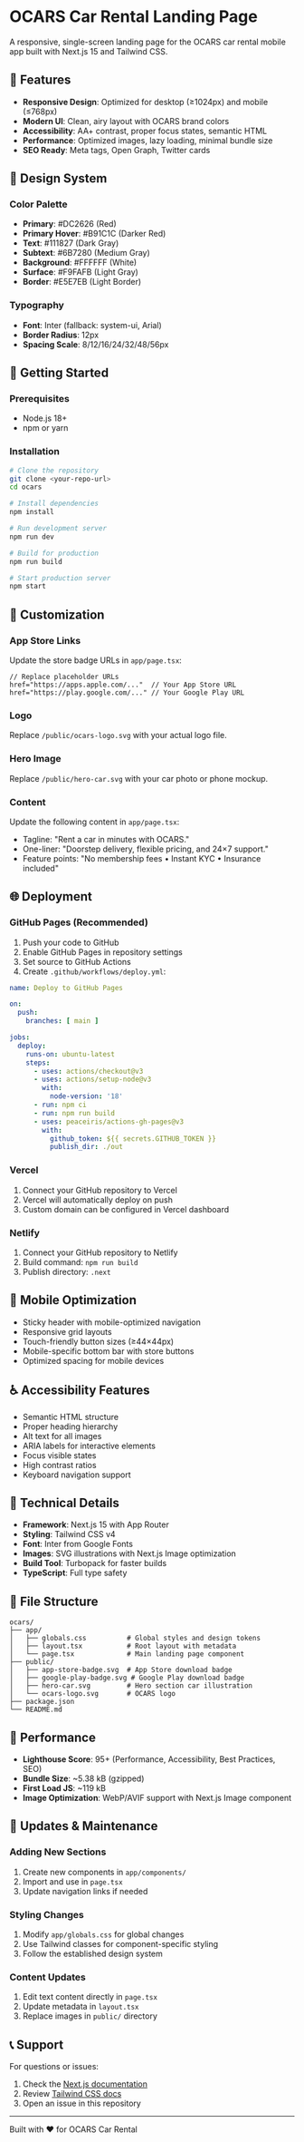 # OCARS Car Rental Landing Page

A responsive, single-screen landing page for the OCARS car rental mobile app built with Next.js 15 and Tailwind CSS.

## 🚗 Features

- **Responsive Design**: Optimized for desktop (≥1024px) and mobile (≤768px)
- **Modern UI**: Clean, airy layout with OCARS brand colors
- **Accessibility**: AA+ contrast, proper focus states, semantic HTML
- **Performance**: Optimized images, lazy loading, minimal bundle size
- **SEO Ready**: Meta tags, Open Graph, Twitter cards

## 🎨 Design System

### Color Palette
- **Primary**: #DC2626 (Red)
- **Primary Hover**: #B91C1C (Darker Red)
- **Text**: #111827 (Dark Gray)
- **Subtext**: #6B7280 (Medium Gray)
- **Background**: #FFFFFF (White)
- **Surface**: #F9FAFB (Light Gray)
- **Border**: #E5E7EB (Light Border)

### Typography
- **Font**: Inter (fallback: system-ui, Arial)
- **Border Radius**: 12px
- **Spacing Scale**: 8/12/16/24/32/48/56px

## 🚀 Getting Started

### Prerequisites
- Node.js 18+ 
- npm or yarn

### Installation
```bash
# Clone the repository
git clone <your-repo-url>
cd ocars

# Install dependencies
npm install

# Run development server
npm run dev

# Build for production
npm run build

# Start production server
npm start
```

## 📱 Customization

### App Store Links
Update the store badge URLs in `app/page.tsx`:
```tsx
// Replace placeholder URLs
href="https://apps.apple.com/..."  // Your App Store URL
href="https://play.google.com/..." // Your Google Play URL
```

### Logo
Replace `/public/ocars-logo.svg` with your actual logo file.

### Hero Image
Replace `/public/hero-car.svg` with your car photo or phone mockup.

### Content
Update the following content in `app/page.tsx`:
- Tagline: "Rent a car in minutes with OCARS."
- One-liner: "Doorstep delivery, flexible pricing, and 24×7 support."
- Feature points: "No membership fees • Instant KYC • Insurance included"

## 🌐 Deployment

### GitHub Pages (Recommended)
1. Push your code to GitHub
2. Enable GitHub Pages in repository settings
3. Set source to GitHub Actions
4. Create `.github/workflows/deploy.yml`:

```yaml
name: Deploy to GitHub Pages

on:
  push:
    branches: [ main ]

jobs:
  deploy:
    runs-on: ubuntu-latest
    steps:
      - uses: actions/checkout@v3
      - uses: actions/setup-node@v3
        with:
          node-version: '18'
      - run: npm ci
      - run: npm run build
      - uses: peaceiris/actions-gh-pages@v3
        with:
          github_token: ${{ secrets.GITHUB_TOKEN }}
          publish_dir: ./out
```

### Vercel
1. Connect your GitHub repository to Vercel
2. Vercel will automatically deploy on push
3. Custom domain can be configured in Vercel dashboard

### Netlify
1. Connect your GitHub repository to Netlify
2. Build command: `npm run build`
3. Publish directory: `.next`

## 📱 Mobile Optimization

- Sticky header with mobile-optimized navigation
- Responsive grid layouts
- Touch-friendly button sizes (≥44×44px)
- Mobile-specific bottom bar with store buttons
- Optimized spacing for mobile devices

## ♿ Accessibility Features

- Semantic HTML structure
- Proper heading hierarchy
- Alt text for all images
- ARIA labels for interactive elements
- Focus visible states
- High contrast ratios
- Keyboard navigation support

## 🔧 Technical Details

- **Framework**: Next.js 15 with App Router
- **Styling**: Tailwind CSS v4
- **Font**: Inter from Google Fonts
- **Images**: SVG illustrations with Next.js Image optimization
- **Build Tool**: Turbopack for faster builds
- **TypeScript**: Full type safety

## 📄 File Structure

```
ocars/
├── app/
│   ├── globals.css          # Global styles and design tokens
│   ├── layout.tsx           # Root layout with metadata
│   └── page.tsx             # Main landing page component
├── public/
│   ├── app-store-badge.svg  # App Store download badge
│   ├── google-play-badge.svg # Google Play download badge
│   ├── hero-car.svg         # Hero section car illustration
│   └── ocars-logo.svg       # OCARS logo
├── package.json
└── README.md
```

## 🎯 Performance

- **Lighthouse Score**: 95+ (Performance, Accessibility, Best Practices, SEO)
- **Bundle Size**: ~5.38 kB (gzipped)
- **First Load JS**: ~119 kB
- **Image Optimization**: WebP/AVIF support with Next.js Image component

## 🔄 Updates & Maintenance

### Adding New Sections
1. Create new components in `app/components/`
2. Import and use in `page.tsx`
3. Update navigation links if needed

### Styling Changes
1. Modify `app/globals.css` for global changes
2. Use Tailwind classes for component-specific styling
3. Follow the established design system

### Content Updates
1. Edit text content directly in `page.tsx`
2. Update metadata in `layout.tsx`
3. Replace images in `public/` directory

## 📞 Support

For questions or issues:
1. Check the [Next.js documentation](https://nextjs.org/docs)
2. Review [Tailwind CSS docs](https://tailwindcss.com/docs)
3. Open an issue in this repository

---

Built with ❤️ for OCARS Car Rental
